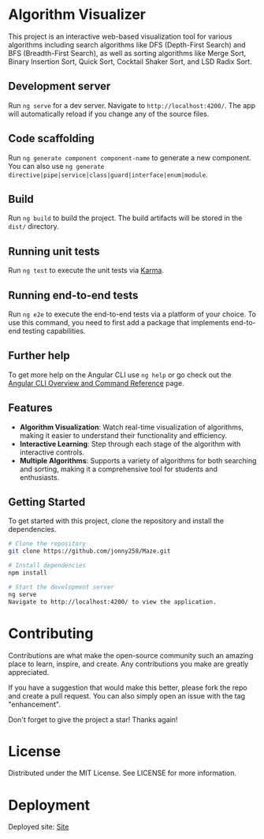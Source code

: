 # Algorithm Visualizer

This project is an interactive web-based visualization tool for various algorithms including search algorithms like DFS (Depth-First Search) and BFS (Breadth-First Search), as well as sorting algorithms like Merge Sort, Binary Insertion Sort, Quick Sort, Cocktail Shaker Sort, and LSD Radix Sort.

## Development server

Run `ng serve` for a dev server. Navigate to `http://localhost:4200/`. The app will automatically reload if you change any of the source files.

## Code scaffolding

Run `ng generate component component-name` to generate a new component. You can also use `ng generate directive|pipe|service|class|guard|interface|enum|module`.

## Build

Run `ng build` to build the project. The build artifacts will be stored in the `dist/` directory.

## Running unit tests

Run `ng test` to execute the unit tests via [Karma](https://karma-runner.github.io).

## Running end-to-end tests

Run `ng e2e` to execute the end-to-end tests via a platform of your choice. To use this command, you need to first add a package that implements end-to-end testing capabilities.

## Further help

To get more help on the Angular CLI use `ng help` or go check out the [Angular CLI Overview and Command Reference](https://angular.io/cli) page.

## Features

- **Algorithm Visualization**: Watch real-time visualization of algorithms, making it easier to understand their functionality and efficiency.
- **Interactive Learning**: Step through each stage of the algorithm with interactive controls.
- **Multiple Algorithms**: Supports a variety of algorithms for both searching and sorting, making it a comprehensive tool for students and enthusiasts.

## Getting Started

To get started with this project, clone the repository and install the dependencies.

```bash
# Clone the repository
git clone https://github.com/jonny258/Maze.git

# Install dependencies
npm install

# Start the development server
ng serve
Navigate to http://localhost:4200/ to view the application.
```

# Contributing
Contributions are what make the open-source community such an amazing place to learn, inspire, and create. Any contributions you make are greatly appreciated.

If you have a suggestion that would make this better, please fork the repo and create a pull request. You can also simply open an issue with the tag "enhancement".

Don't forget to give the project a star! Thanks again!

# License
Distributed under the MIT License. See LICENSE for more information.

# Deployment
Deployed site: [Site](https://jonny258.github.io/Algo-deploy/)
